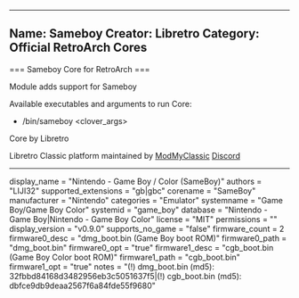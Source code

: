 -----------------------
Name: Sameboy
Creator: Libretro
Category: Official RetroArch Cores
-----------------------

=== Sameboy Core for RetroArch ===

Module adds support for Sameboy

Available executables and arguments to run Core:
- /bin/sameboy <rom> <clover_args>

Core by Libretro

Libretro Classic platform maintained by [ModMyClassic](https://modmyclassic.com) [Discord](https://discordapp.com/invite/8gygsrw)

-----------------------

display_name = "Nintendo - Game Boy / Color (SameBoy)"
authors = "LIJI32"
supported_extensions = "gb|gbc"
corename = "SameBoy"
manufacturer = "Nintendo"
categories = "Emulator"
systemname = "Game Boy/Game Boy Color"
systemid = "game_boy"
database = "Nintendo - Game Boy|Nintendo - Game Boy Color"
license = "MIT"
permissions = ""
display_version = "v0.9.0"
supports_no_game = "false"
firmware_count = 2
firmware0_desc = "dmg_boot.bin (Game Boy boot ROM)"
firmware0_path = "dmg_boot.bin"
firmware0_opt = "true"
firmware1_desc = "cgb_boot.bin (Game Boy Color boot ROM)"
firmware1_path = "cgb_boot.bin"
firmware1_opt = "true"
notes = "(!) dmg_boot.bin (md5): 32fbbd84168d3482956eb3c5051637f5|(!) cgb_boot.bin (md5): dbfce9db9deaa2567f6a84fde55f9680"
